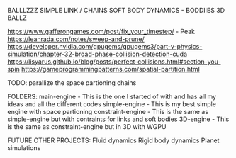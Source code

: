 BALLLZZZ
SIMPLE
LINK / CHAINS
SOFT BODY DYNAMICS - BODDIIES
3D BALLZ

https://www.gafferongames.com/post/fix_your_timestep/ - Peak
https://leanrada.com/notes/sweep-and-prune/
https://developer.nvidia.com/gpugems/gpugems3/part-v-physics-simulation/chapter-32-broad-phase-collision-detection-cuda
https://lisyarus.github.io/blog/posts/perfect-collisions.html#section-you-spin
https://gameprogrammingpatterns.com/spatial-partition.html

TODO:
parallize the space partioning
chains

FOLDERS:
main-engine - This is the one I started of with and has all my ideas and all the different codes
simple-engine - This is my best simple engine with space partioning
constraint-engine - This is the same as simple-engine but with contraints for links and soft bodies
3D-engine - This is the same as constraint-engine but in 3D with WGPU

FUTURE OTHER PROJECTS:
Fluid dynamics
Rigid body dynamics
Planet simulations